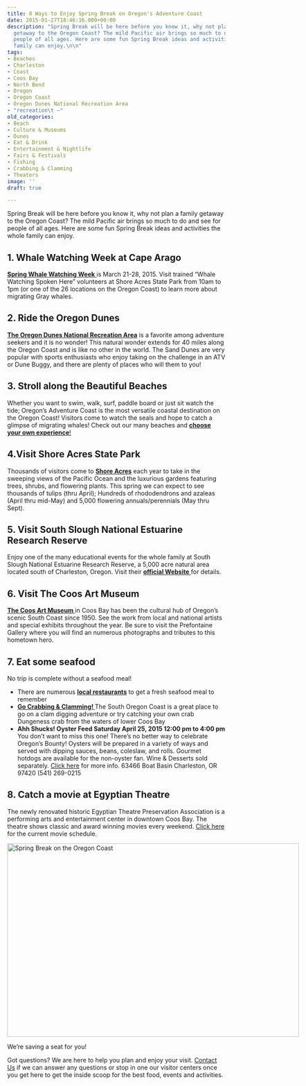 ```yaml
---
title: 8 Ways to Enjoy Spring Break on Oregon's Adventure Coast
date: 2015-01-27T18:46:16.000+00:00
description: "Spring Break will be here before you know it, why not plan a family
  getaway to the Oregon Coast? The mild Pacific air brings so much to do and see for
  people of all ages. Here are some fun Spring Break ideas and activities the whole
  family can enjoy.\n\n"
tags:
- Beaches
- Charleston
- Coast
- Coos Bay
- North Bend
- Oregon
- Oregon Coast
- Oregon Dunes National Recreation Area
- "recreation\t —"
old_categories:
- Beach
- Culture & Museums
- Dunes
- Eat & Drink
- Entertainment & Nightlife
- Fairs & Festivals
- Fishing
- Crabbing & Clamming
- Theaters
image: ''
draft: true

---
```

Spring Break will be here before you know it, why not plan a family getaway to the Oregon Coast? The mild Pacific air brings so much to do and see for people of all ages. Here are some fun Spring Break ideas and activities the whole family can enjoy.

## 1. Whale Watching Week at Cape Arago

<a href="http://whalespoken.org/" target="_blank"><strong>Spring Whale Watching Week</strong> </a>is March 21-28, 2015. Visit trained “Whale Watching Spoken Here” volunteers at Shore Acres State Park from 10am to 1pm (or one of the 26 locations on the Oregon Coast) to learn more about migrating Gray whales.

## 2. Ride the Oregon Dunes

**<a href="/featured-adventures/the-dunes/" target="_blank">The Oregon Dunes National Recreation Area</a>** is a favorite among adventure seekers and it is no wonder! This natural wonder extends for 40 miles along the Oregon Coast and is like no other in the world. The Sand Dunes are very popular with sports enthusiasts who enjoy taking on the challenge in an ATV or Dune Buggy, and there are plenty of places who will them to you!

## 3. Stroll along the Beautiful Beaches

Whether you want to swim, walk, surf, paddle board or just sit watch the tide; Oregon&#8217;s Adventure Coast is the most versatile coastal destination on the Oregon Coast! Visitors come to watch the seals and hope to catch a glimpse of migrating whales! Check out our many beaches and <a href="/activities/category/beach/" target="_blank"><strong>choose your own experience</strong>!</a>

## 4.Visit Shore Acres State Park

Thousands of visitors come to **<a href="http://www.shoreacres.net/" target="_blank">Shore Acres</a>** each year to take in the sweeping views of the Pacific Ocean and the luxurious gardens featuring trees, shrubs, and flowering plants. This spring we can expect to see thousands of tulips (thru April); Hundreds of rhododendrons and azaleas (April thru mid-May) and 5,000 flowering annuals/perennials (May thru Sept).

## 5. Visit South Slough National Estuarine Research Reserve

Enjoy one of the many educational events for the whole family at South Slough National Estuarine Research Reserve, a 5,000 acre natural area located south of Charleston, Oregon. Visit their <a href="http://www.oregon.gov/DSL/SSNERR/" target="_blank"><strong>official Website</strong> </a>for details.

## 6. Visit The Coos Art Museum

<a href="http://www.coosart.org/" target="_blank"><strong>The Coos Art Museum</strong> </a>in Coos Bay has been the cultural hub of Oregon’s scenic South Coast since 1950. See the work from local and national artists and special exhibits throughout the year. Be sure to visit the Prefontaine Gallery where you will find an numerous photographs and tributes to this hometown hero.

## 7. Eat some seafood

No trip is complete without a seafood meal!

* There are numerous **<a href="/eat-drink/" target="_blank">local restaurants</a>** to get a fresh seafood meal to remember
* **<a href="/trip-ideas/crabbing-and-clamming/" target="_blank">Go Crabbing & Clamming! </a>** The South Oregon Coast is a great place to go on a clam digging adventure or try catching your own crab Dungeness crab from the waters of lower Coos Bay
* **Ahh Shucks! Oyster Feed Saturday April 25, 2015 12:00 pm to 4:00 pm** You don’t want to miss this one! There’s no better way to celebrate Oregon’s Bounty! Oysters will be prepared in a variety of ways and served with dipping sauces, beans, coleslaw, and rolls. Gourmet hotdogs are available for the non-oyster fan. Wine & Desserts sold separately. <a href="/listings/ahh-shucks-oyster-feed/" target="_blank">Click here</a> for more info. 63466 Boat Basin Charleston, OR 97420 (541) 269-0215

## 8. Catch a movie at Egyptian Theatre

The newly renovated historic Egyptian Theatre Preservation Association is a performing arts and entertainment center in downtown Coos Bay. The theatre shows classic and award winning movies every weekend. <a href="http://egyptiantheatreoregon.com/current-month-events/" target="_blank">Click here</a> for the current movie schedule.

<div id="attachment_64609" style="width: 684px" class="wp-caption aligncenter">
  <img class="size-large wp-image-64609" src="/wp-content/uploads/2015/01/3Y53EswcajC72MUeuGnCuZRTJEKM-Z5qXoV1-WMRphU-9lm-va0uTy_soEmPJDNel8ahH0413ikPXoJPpmYmzQ-674x446.jpg" alt="Spring Break on the Oregon Coast" width="674" height="446" srcset="/wp-content/uploads/2015/01/3Y53EswcajC72MUeuGnCuZRTJEKM-Z5qXoV1-WMRphU-9lm-va0uTy_soEmPJDNel8ahH0413ikPXoJPpmYmzQ-674x446.jpg 674w, /wp-content/uploads/2015/01/3Y53EswcajC72MUeuGnCuZRTJEKM-Z5qXoV1-WMRphU-9lm-va0uTy_soEmPJDNel8ahH0413ikPXoJPpmYmzQ-200x133.jpg 200w, /wp-content/uploads/2015/01/3Y53EswcajC72MUeuGnCuZRTJEKM-Z5qXoV1-WMRphU-9lm-va0uTy_soEmPJDNel8ahH0413ikPXoJPpmYmzQ-254x168.jpg 254w, /wp-content/uploads/2015/01/3Y53EswcajC72MUeuGnCuZRTJEKM-Z5qXoV1-WMRphU-9lm-va0uTy_soEmPJDNel8ahH0413ikPXoJPpmYmzQ-120x80.jpg 120w, /wp-content/uploads/2015/01/3Y53EswcajC72MUeuGnCuZRTJEKM-Z5qXoV1-WMRphU-9lm-va0uTy_soEmPJDNel8ahH0413ikPXoJPpmYmzQ.jpg 1024w" sizes="(max-width: 674px) 100vw, 674px" />
  
  <p class="wp-caption-text">
    We&#8217;re saving a seat for you!
  </p>
</div>

Got questions? We are here to help you plan and enjoy your visit. <a href="http://www.oregonsadventurecoast.com/contact/" target="_blank">Contact Us</a> if we can answer any questions or stop in one our visitor centers once you get here to get the inside scoop for the best food, events and activities.